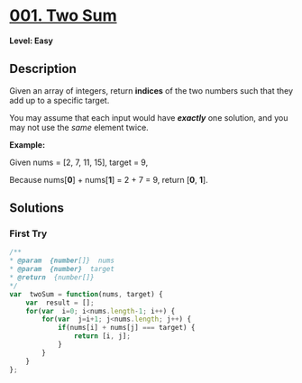 # [001. Two Sum](https://leetcode.com/problems/two-sum/)

**Level: Easy**

## Description

Given an array of integers, return  **indices**  of the two numbers such that they add up to a specific target.

You may assume that each input would have  **_exactly_**  one solution, and you may not use the  _same_  element twice.

**Example:**

Given nums = [2, 7, 11, 15], target = 9,

Because nums[**0**] + nums[**1**] = 2 + 7 = 9,
return [**0**, **1**].


## Solutions

### First Try
``` js
/**
* @param  {number[]}  nums
* @param  {number}  target
* @return  {number[]}
*/
var  twoSum = function(nums, target) {
	var  result = [];
	for(var  i=0; i<nums.length-1; i++) {
		for(var  j=i+1; j<nums.length; j++) {
			if(nums[i] + nums[j] === target) {
				return [i, j];
			}
		}
	}
};
```